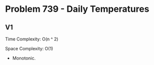 # Problem 739 - Daily Temperatures

## V1

Time Complexity: O(n ^ 2)

Space Complexity: O(1)

- Monotonic.
